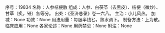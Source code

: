 序号：19834
名称：人参桔梗散
组成：人参、白茯苓（去黑皮）、桔梗（微炒）、甘草（炙，锉）各等分。
出处：《圣济总录》卷一六八。
主治：小儿风热。
加减：None
功效：None
用法用量：每服半钱匕，熟水调下。
制备方法：上为散。
临床应用：None
各家论述：None
用药禁忌：None
附注：None
